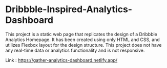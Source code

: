 # Dribbble-Inspired-Analytics-Dashboard
This project is a static web page that replicates the design of a Dribbble Analytics Homepage. It has been created using only HTML and CSS, and utilizes Flexbox layout for the design structure. This project does not have any real-time data or analytics functionality and is not responsive.

Link : https://gather-analytics-dashboard.netlify.app/
